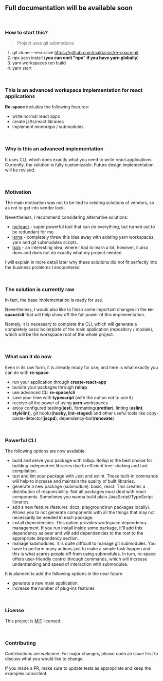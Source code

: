 ## Full documentation will be available soon

<br/>

### How to start this?

> Project uses git submodules
1. git clone --recursive https://github.com/maktarsis/re-space.git
2. npx yarn install (__you can omit "npx" if you have yarn globally__)
3. yarn workspaces run build
4. yarn start

<br/>


### This is an advanced workspace implementation for react applications

**Re-space** includes the following features:

- write normal react apps
- create js/ts/react libraries
- implement monorepo / submodules

<br/>

### Why is this an advanced implementation

It uses CLI, which does exactly what you need to write react applications.
Currently, the solution is fully customizable.
Future design implementation will be revised.

<br/>

### Motivation

The main motivation was not to be tied to existing solutions of vendors, so as not to get into vendor lock.

Nevertheless, I recommend considering alternative solutions:

- [nx/react](https://nx.dev/react) - super powerful tool that can do everything, but turned out to be redundant for me.
- [lerna](https://github.com/lerna/lerna) - completely threw this idea away with existing yarn workspaces, yarn and git submodules scripts.
- [tsdx](https://github.com/jaredpalmer/tsdx) - an interesting idea, where I had to learn a lot, however, it also does and does not do exactly what my project needed.

I will explain in more detail later why these solutions did not fit perfectly into the business problems I encountered

<br/>

### The solution is currently raw

In fact, the base implementation is ready for use.

Nevertheless, I would also like to finish some important changes in the **re-space/cli** that will help show off the full power of this implementation.

Namely, it is necessary to complete the CLI, which will generate a completely basic boilerplate of the main application (repository / module),
which will be the workspace root of the whole project.

<br/>

### What can it do now

Even in its raw form, it is already ready for use, and here is what exactly you can do with **re-space**:

- run your application through **create-react-app**
- bundle your packages through **rollup**
- use advanced CLI **re-space/cli**
- save your time with **typescript** (with the option not to use it)
- receive all the power of using **yarn** workspaces
- enjoy configured testing(**jest**), formatting(**prettier**), linting (**eslint**, **stylelint**), git hooks(**husky, lint-staged**) and other useful tools like copy-paste-detector(**jscpd**), dependency-bot(**renovate**)

<br/>

### Powerful CLI

The following options are now available:

- build and serve your package with rollup. Rollup is the best choice for building independent libraries due to efficient tree-shaking and fast compilation.
- test and lint your package with Jest and eslint. These built-in commands will help to increase and maintain the quality of built libraries.
- generate a new package (submodule): basic, react. This creates a distribution of responsibility. Not all packages must deal with react components. Sometimes you wanna build plain JavaScript/TypeScript libraries.
- add a new feature (feature): docz, playground(run packages locally). Allows you to not generate components with all the things that may not necessarily be needed in each package.
- install dependencies. This option provides workspace dependency management. If you run install inside some package, it'll add this dependency as peer and will add dependencies to the root to the appropriate dependency section.
- manage submodules. It is quite difficult to manage git submodules. You have to perform many actions just to make a simple task happen and this is what scares people off from using submodules. In turn, re-space offers user-friendly control through commands, which will increase understanding and speed of interaction with submodules.

It is planned to add the following options in the near future:

- generate a new main application.
- increase the number of plug-ins features

<br/>

### License

This project is [MIT](https://choosealicense.com/licenses/mit/) licensed.

<br/>

### Contributing

Contributions are welcome. For major changes, please open an issue first to discuss what you would like to change.

If you made a PR, make sure to update tests as appropriate and keep the examples consistent.

<br/>
